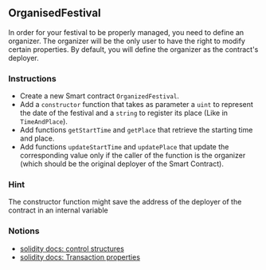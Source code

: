 ## OrganisedFestival

In order for your festival to be properly managed, you need to define an organizer. The organizer will be the only user to have the right to modify certain properties. By default, you will define the organizer as the contract's deployer.

### Instructions

- Create a new Smart contract `OrganizedFestival`.
- Add a `constructor` function that takes as parameter a `uint` to represent the date of the festival and a `string` to register its place (Like in `TimeAndPlace`).
- Add functions `getStartTime` and `getPlace` that retrieve the starting time and place.
- Add functions `updateStartTime` and `updatePlace` that update the corresponding value only if the caller of the function is the organizer (which should be the original deployer of the Smart Contract).

### Hint

The constructor function might save the address of the deployer of the contract in an internal variable

### Notions

- [solidity docs: control structures](https://docs.soliditylang.org/en/v0.8.4/control-structures.html)
- [solidity docs: Transaction properties](https://docs.soliditylang.org/en/v0.8.4/units-and-global-variables.html)
